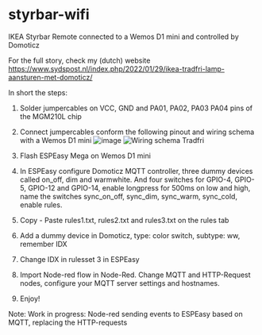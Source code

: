 # styrbar-wifi
IKEA Styrbar Remote connected to a Wemos D1 mini and controlled by Domoticz

For the full story, check my (dutch) website https://www.sydspost.nl/index.php/2022/01/29/ikea-tradfri-lamp-aansturen-met-domoticz/

In short the steps:
1. Solder jumpercables on VCC, GND and PA01, PA02, PA03 PA04 pins of the MGM210L chip
2. Connect jumpercables conform the following pinout and wiring schema with a Wemos D1 mini
![image](https://user-images.githubusercontent.com/45944257/152873281-58f7aa6a-7c5d-46b2-b611-82b991d261a5.png)
![Wiring schema Tradfri](https://user-images.githubusercontent.com/45944257/152876224-8205941d-667a-43d8-aff0-9a506edf1a15.png)

3. Flash ESPEasy Mega on Wemos D1 mini
4. In ESPEasy configure Domoticz MQTT controller, three dummy devices called on_off, dim and warmwhite. And four switches for GPIO-4, GPIO-5, GPIO-12 and GPIO-14, enable longpress for 500ms on low and high, name the switches sync_on_off, sync_dim, sync_warm, sync_cold, enable rules.
5. Copy - Paste rules1.txt, rules2.txt and rules3.txt on the rules tab
6. Add a dummy device in Domoticz, type: color switch, subtype: ww, remember IDX
7. Change IDX in rulesset 3 in ESPEasy
8. Import Node-red flow in Node-Red. Change MQTT and HTTP-Request nodes, configure your MQTT server settings and hostnames.
9. Enjoy!

Note: Work in progress: Node-red sending events to ESPEasy based on MQTT, replacing the HTTP-requests
